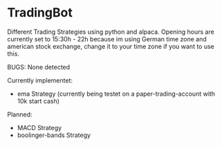 # TradingBot
Different Trading Strategies using python and alpaca.
Opening hours are currently set to 15:30h - 22h because im using German time zone and american stock exchange, change it to your time zone if you want to use this.

BUGS:
None detected

Currently implementet:
- ema Strategy (currently being testet on a paper-trading-account with 10k start cash)

Planned:
- MACD Strategy
- boolinger-bands Strategy
